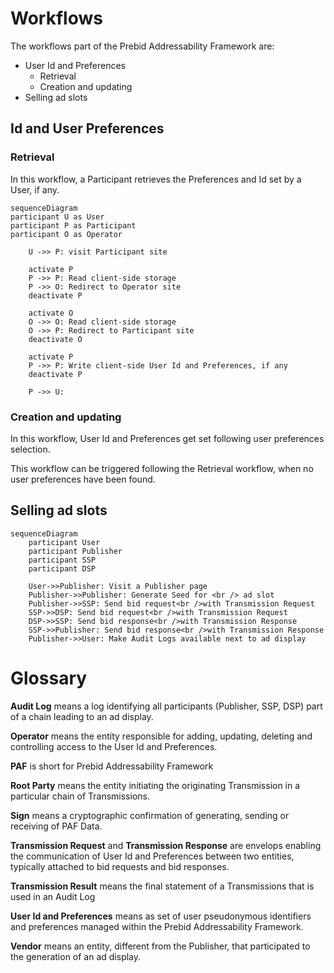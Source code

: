 # Workflows

The workflows part of the Prebid Addressability Framework are:
- User Id and Preferences
  - Retrieval
  - Creation and updating
- Selling ad slots

## Id and User Preferences
### Retrieval

In this workflow, a Participant retrieves the Preferences and Id set by a User, if any.

```mermaid
sequenceDiagram
participant U as User
participant P as Participant 
participant O as Operator

    U ->> P: visit Participant site

    activate P
    P ->> P: Read client-side storage
    P ->> O: Redirect to Operator site
    deactivate P

    activate O
    O ->> O: Read client-side storage
    O ->> P: Redirect to Participant site
    deactivate O 

    activate P
    P ->> P: Write client-side User Id and Preferences, if any
    deactivate P

    P ->> U: 

```

### Creation and updating

In this workflow, User Id and Preferences get set following user preferences selection.

This workflow can be triggered following the Retrieval workflow, when no user preferences have been found.

## Selling ad slots


```mermaid
sequenceDiagram
    participant User
    participant Publisher
    participant SSP
    participant DSP

    User->>Publisher: Visit a Publisher page
    Publisher->>Publisher: Generate Seed for <br /> ad slot
    Publisher->>SSP: Send bid request<br />with Transmission Request
    SSP->>DSP: Send bid request<br />with Transmission Request
    DSP->>SSP: Send bid response<br />with Transmission Response
    SSP->>Publisher: Send bid response<br />with Transmission Response
    Publisher->>User: Make Audit Logs available next to ad display
```

# Glossary

**Audit Log** means a log identifying all participants (Publisher, SSP, DSP) part of a chain leading to an ad display.

**Operator** means the entity responsible for adding, updating, deleting and controlling access to the User Id and Preferences.

**PAF** is short for Prebid Addressability Framework

**Root Party** means the entity initiating the originating Transmission in a particular chain of Transmissions.

**Sign** means a cryptographic confirmation of generating, sending or receiving of PAF Data.

**Transmission Request** and **Transmission Response** are envelops enabling the communication of User Id and Preferences between two entities, typically attached to bid requests and bid responses.

**Transmission Result** means the final statement of a Transmissions that is used in an Audit Log

**User Id and Preferences** means as set of user pseudonymous identifiers and preferences managed within the Prebid Addressability Framework.

**Vendor** means an entity, different from the Publisher, that participated to the generation of an ad display.
